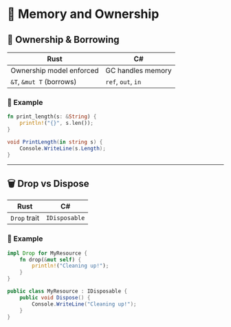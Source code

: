 # 🧠 Memory and Ownership

## 🔁 Ownership & Borrowing

| Rust                       | C#                     |
|----------------------------|------------------------|
| Ownership model enforced   | GC handles memory      |
| `&T`, `&mut T` (borrows)   | `ref`, `out`, `in`     |

### 🧪 Example

```rust
fn print_length(s: &String) {
    println!("{}", s.len());
}
```

```csharp
void PrintLength(in string s) {
    Console.WriteLine(s.Length);
}
```

---

## 🗑 Drop vs Dispose

| Rust          | C#               |
|---------------|------------------|
| `Drop` trait  | `IDisposable`    |

### 🧪 Example

```rust
impl Drop for MyResource {
    fn drop(&mut self) {
        println!("Cleaning up!");
    }
}
```

```csharp
public class MyResource : IDisposable {
    public void Dispose() {
        Console.WriteLine("Cleaning up!");
    }
}
```